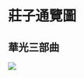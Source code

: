 # 莊子通覽圖

## 華光三部曲
![](https://github.com/Connection2Peter/Zhuangzi_Overview/assets/69660530/65232ce5-ae87-467f-9f41-6040cd2487ec)
